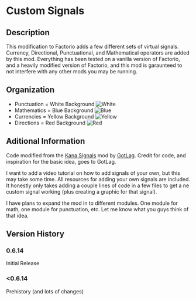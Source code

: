 # Custom Signals #

## Description ##
This modification to Factorio adds a few different sets of virtual signals. Currency, Directional, Punctuational, and Mathematical operators are added by this mod. Everything has been tested on a vanilla version of Factorio, and a heavily modified version of Factorio, and this mod is garaunteed to not interfere with any other mods you may be running.

## Organization ##
+ Punctuation = White Background ![White](http://i.imgur.com/FphYuiu.png)
+ Mathematics = Blue Background ![Blue](http://i.imgur.com/RDF0dY0.png)
+ Currencies = Yellow Background ![Yellow](http://i.imgur.com/XESyBO2.png)
+ Directions = Red Background ![Red](http://i.imgur.com/9pUOdZA.png)

## Aditional Information ##

Code modified from the [Kana Signals](https://mods.factorio.com/mods/GotLag/Kana%20Signals) mod by [GotLag](https://mods.factorio.com/mods/GotLag). Credit for code, and inspiration for the basic idea, goes to GotLag.

I want to add a video tutorial on how to add signals of your own, but this may take some time. All resources for adding your own signals are included. It honestly only takes adding a couple lines of code in a few files to get a ne custom signal working (plus creating a graphic for that signal).

I have plans to expand the mod in to different modules. One module for math, one module for punctuation, etc. Let me know what you guys think of that idea.

## Version History ##
### 0.6.14 ###
Initial Release
### <0.6.14 ###
Prehistory (and lots of changes)
